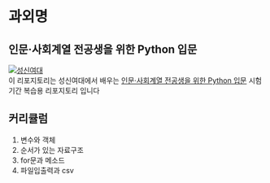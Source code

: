 # 과외명

## 인문·사회계열 전공생을 위한 Python 입문

[![성신여대](https://lms.kmooc.kr/pluginfile.php/2841354/course/overviewfiles/018.png)](https://www.kmooc.kr/view/course/detail/11452)   
이 리포지토리는 성신여대에서 배우는 [인문·사회계열 전공생을 위한 Python 입문](https://www.kmooc.kr/view/course/detail/11452) 시험기간 복습용 리포지토리 입니다

## 커리큘럼

1. 변수와 객체
2. 순서가 있는 자료구조
3. for문과 메소드
4. 파일입출력과 csv
